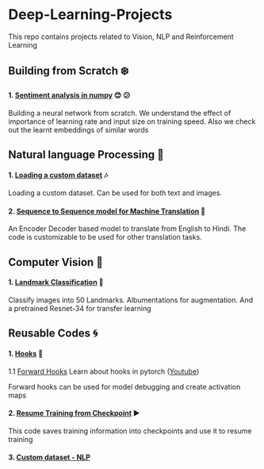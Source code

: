 # Deep-Learning-Projects
This repo contains projects related to Vision, NLP and Reinforcement Learning




## Building from Scratch :snowflake:

#### 1. [Sentiment analysis in numpy](https://github.com/UtkarshGarg-UG/Deep-Learning-Projects/blob/main/Building%20from%20Scratch/Sentiment_analysis_in_numpy.ipynb) :blush: :confused:
Building a neural network from scratch. We understand the effect of importance of learning rate and input size on training speed. 
Also we check out the learnt embeddings of similar words


## Natural language Processing :star2:

#### 1. [Loading a custom dataset](https://github.com/UtkarshGarg-UG/Deep-Learning-Projects/tree/main/NLP/Custom%20Dataset) :notes:
Loading a custom dataset. Can be used for both text and images.

#### 2. [Sequence to Sequence model for Machine Translation](https://github.com/UtkarshGarg-UG/Deep-Learning-Projects/tree/main/NLP/Seq2Seq) :flags:
An Encoder Decoder based model to translate from English to Hindi. The code is customizable to be used for other translation tasks.

## Computer Vision :eyes:

#### 1. [Landmark Classification](https://github.com/UtkarshGarg-UG/Deep-Learning-Projects/tree/main/Computer-Vision/Landmark) :tokyo_tower:
Classify images into 50 Landmarks. Albumentations for augmentation. And a pretrained Resnet-34 for transfer learning

## Reusable Codes :cyclone:

#### 1. [Hooks](https://github.com/UtkarshGarg-UG/Deep-Learning-Projects/tree/main/Reusable-Codes/Hooks) :dart: 
1.1 [Forward Hooks](https://github.com/UtkarshGarg-UG/Deep-Learning-Projects/blob/main/Reusable-Codes/Hooks/forward_hook.ipynb)
Learn about hooks in pytorch ([Youtube](https://www.youtube.com/watch?v=syLFCVYua6Q))

Forward hooks can be used for model debugging and create activation maps

#### 2. [Resume Training from Checkpoint](https://github.com/UtkarshGarg-UG/Deep-Learning-Projects/tree/main/Reusable-Codes/Resuming%20Training) :arrow_forward:
This code saves training information into checkpoints and use it to resume training

#### 3. [Custom dataset - NLP](https://github.com/UtkarshGarg-UG/Deep-Learning-Projects/tree/main/NLP/Custom%20Dataset)
